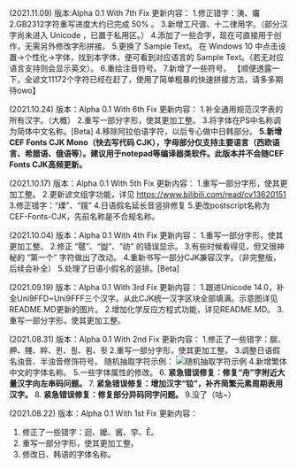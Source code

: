 (2021.11.09)
版本:Alpha 0.1 With 7th Fix
更新内容：
1.修正错字：洟、㿜
2.GB2312字符重写进度大约已完成 50% 。
3.新增工尺谱、十二律用字。（部分汉字尚未进入 Unicode ，已置于私用区。）
4.添加了一些合字，现在可直接用于创作，无需另外修改字形拼接。
5.更换了 Sample Text。 在 Windows 10 中点击设置→个性化→字体，找到本字体，便可看到对应语言的 Sample Text。（若无对应语言支持则会显示英文）。
6.重绘注音符号。
7.新增了一些符号。
【顺便透露一下，全谚文11172个字符已经在赶了，使用了简单粗暴的快速拼接方法，请多多期待owo】

(2021.10.24)
版本：Alpha 0.1 With 6th Fix
更新内容：
1.补全通用规范汉字表的所有汉字。（大概）
2.重写一部分字形，使其更加工整。
3.将字体在PS中名称调为简体中文名称。[Beta]
4.移除阿拉伯语字符，以后专心做中日韩部分。
 **5.新增CEF Fonts CJK Mono（快去写代码 CJK），字母部分仅支持主要语言（西欧语言、希腊语、俄语等）。建议用于notepad等编译器类软件。此版本并不会随CEF Fonts CJK高频更新。** 

(2021.10.17)
版本：Alpha 0.1 With 5th Fix
更新内容：
1.重写一部分字形，使其更加工整。
2.更新谚文组字功能，详见 https://www.bilibili.com/read/cv13620151
3.修正错字：“瑮”、“鑧”
4.日语假名延长音竖排修复
5.更改postscript名称为CEF-Fonts-CJK，先前名称是不合规名称。

(2021.10.04)
版本：Alpha 0.1 With 4th Fix
更新内容：
1.重写一部分字形，使其更加工整。
2.修正 “毽”、“盥”、“祊” 的错误显示。
3.有些时候看得见，但又很神秘的 “第一个” 字符做出了改动。
4.重新书写一部分CJK兼容汉字。（非完整版，后续会补全）
5.处理了日语小假名的竖排。[Beta]

(2021.09.19)
版本：Alpha 0.1 With 3rd Fix
更新内容：
1.跟进Unicode 14.0，补全Uni9FFD~Uni9FFF三个汉字。从此CJK统一汉字区块全部填满。示意图详见README.MD更新的图片。
2.增加化学反应方程式功能，详见README.MD。
3.重写一部分字形，使其更加工整。

(2021.08.31)
版本：Alpha 0.1 With 2nd Fix
更新内容：
1.修正了一些错字：腨、舺、賤、賥、퓐、퓔、퓜、퓟
2.重写一部分字形，使其更加工整。
3.调整日语假名浊音、半浊音修饰符号。
  随机抽取字符示例：
![随机抽取字符示例](https://images.gitee.com/uploads/images/2021/0831/182652_56fd0df0_9504356.png "EG06.png")
4.新增繁体中文的字体名称。
5.一些字体属性的修改。
6. **紧急错误修复：修复“舟”字附近大量汉字向左串码问题。** 
7. **紧急错误修复：增加汉字“𫟷”，补齐简繁元素周期表用汉字。** 
8. **紧急错误修复：修复部分异码同字问题。** 
9.没了（咕~）

(2021.08.22)
版本：Alpha 0.1 With 1st Fix
更新内容：
1. 修正了一些错字：迴、嬤、酱、穻、Ě。
2. 重写一部分字形，使其更加工整。
3. 修改日、韩语的字体名称。